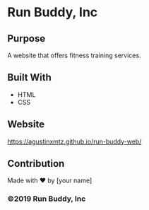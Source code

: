 # Run Buddy, Inc

## Purpose
A website that offers fitness training services. 

## Built With
* HTML
* CSS

## Website
https://agustinxmtz.github.io/run-buddy-web/

## Contribution
Made with ❤️ by [your name]

### ©️2019 Run Buddy, Inc 
